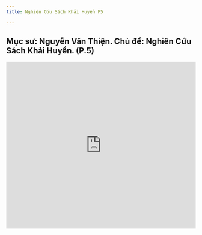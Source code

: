 ```yaml
---
title: Nghiên Cứu Sách Khải Huyền P5

---
```


## Mục sư: Nguyễn Văn Thiện. Chủ đề: Nghiên Cứu Sách Khải Huyền. (P.5)


<iframe width="100%" height="444" src="https://www.youtube.com/embed/f2WFFLSfGOY?si=Y6E6cRGoDZ6xg7ze" title="YouTube video player" frameborder="0" allow="accelerometer; autoplay; clipboard-write; encrypted-media; gyroscope; picture-in-picture; web-share" allowfullscreen></iframe>
